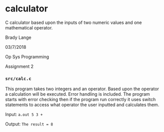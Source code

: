 # calculator
C calculator based upon the inputs of two numeric values and one mathematical operator.

Brady Lange

03/7/2018

Op Sys Programming

Assignment 2

### `src/calc.c`
This program takes two integers and an operator. Based upon the operator 
a calculation will be executed. Error handling is included. The program starts with error
checking then if the program run correctly it uses switch statements to access
what operator the user inputted and calculates them.

Input: `a.out 5 3 +`

Output: `The result = 8`